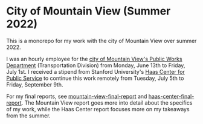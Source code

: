# City of Mountain View (Summer 2022)
This is a monorepo for my work with the city of Mountain View over summer 2022.

I was an hourly employee for the [city of Mountain View's Public Works Department](https://www.mountainview.gov/depts/pw/default.asp) (Transportation Division) from Monday, June 13th to Friday, July 1st. I received a stipend from Stanford University's [Haas Center for Public Service](https://haas.stanford.edu/) to continue this work remotely from Tuesday, July 5th to Friday, September 9th.

For my final reports, see [mountain-view-final-report](mountain-view-final-report) and [haas-center-final-report](haas-center-final-report). The Mountain View report goes more into detail about the specifics of my work, while the Haas Center report focuses more on my takeaways from the summer.
